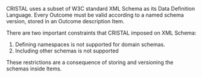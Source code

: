 CRISTAL uses a subset of W3C standard XML Schema as its Data Definition Language. Every Outcome must be valid according to a named schema version, stored in an Outcome description Item. 

There are two important constraints that CRISTAL imposed on XML Schema:

1. Defining namespaces is not supported for domain schemas.
1. Including other schemas is not supported

These restrictions are a consequence of storing and versioning the schemas inside Items.

